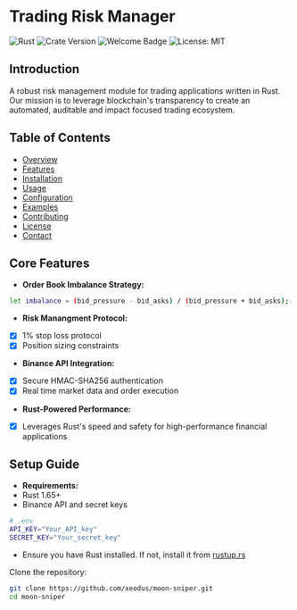 # Trading Risk Manager

![Rust](https://img.shields.io/badge/Rust-006845?style=flat&logo=rust&logoColor=white&labelColor=333333)
![Crate Version](https://img.shields.io/badge/crate-0.1.0-green.svg)
![Welcome Badge](https://img.shields.io/badge/Welcome-Devs-yellow.svg)
![License: MIT](https://img.shields.io/badge/License-MIT-red.svg)

## Introduction

A robust risk management module for trading applications written in Rust. Our mission is to leverage blockchain's transparency to create an automated, auditable and impact focused trading ecosystem.

## Table of Contents
- [Overview](#overview)
- [Features](#features)
- [Installation](#installation)
- [Usage](#usage)
- [Configuration](#configuration)
- [Examples](#examples)
- [Contributing](#contributing)
- [License](#license)
- [Contact](#contact)

## Core Features
- **Order Book Imbalance Strategy:** 

```bash
let imbalance = (bid_pressure - bid_asks) / (bid_pressure + bid_asks);
```

- **Risk Manangment Protocol:** 
- [x] 1% stop loss protocol
- [x] Position sizing constraints
- **Binance API Integration:** 
- [x] Secure HMAC-SHA256 authentication
- [x] Real time market data and order execution
- **Rust-Powered Performance:**
- [x] Leverages Rust's speed and safety for high-performance financial applications

## Setup Guide

- **Requirements:** 
- Rust 1.65+
- Binance API and secret keys

```bash
# .env
API_KEY="Your_API_key"
SECRET_KEY="Your_secret_key"
```

- Ensure you have Rust installed. If not, install it from [rustup.rs](https://rustup.rs)

Clone the repository:
```bash
git clone https://github.com/xeodus/moon-sniper.git
cd moon-sniper
